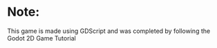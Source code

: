 # Note:  
This game is made using GDScript and was completed by following the Godot 2D Game Tutorial
